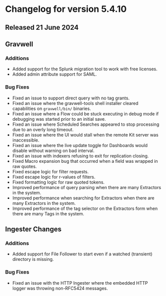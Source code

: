 # Changelog for version 5.4.10

## Released 21 June 2024

## Gravwell

### Additions

* Added support for the Splunk migration tool to work with free licenses.
* Added admin attribute support for SAML.

### Bug Fixes
 
* Fixed an issue to support direct query with no tag grants.
* Fixed an issue where the gravwell-tools shell installer cleared capabilities on `gravwell/bin/` binaries.
* Fixed an issue where a Flow could be stuck executing in debug mode if debugging was started prior to an initial save. 
* Fixed an issue where Scheduled Searches appeared to stop processing due to an overly long timeout.
* Fixed an issue where the UI would stall when the remote Kit server was inaccessible.
* Fixed an issue where the live update toggle for Dashboards would disable without warning on bad interval.
* Fixed an issue with indexers refusing to exit for replication closing. 
* Fixed Macro expansion bug that occurred when a field was wrapped in raw quotes.
* Fixed escape logic for filter requests.
* Fixed escape logic for r-values of filters.
* Fixed formatting logic for raw quoted tokens.
* Improved performance of query parsing when there are many Extractors in the system.
* Improved performance when searching for Extractors when there are many Extractors in the system.
* Improved performance of the tag selector on the Extractors form when there are many Tags in the system.

## Ingester Changes

### Additions

* Added support for File Follower to start even if a watched (transient) directory is missing.

### Bug Fixes
* Fixed an issue with the HTTP Ingester where the embedded HTTP logger was throwing non-RFC5424 messages.